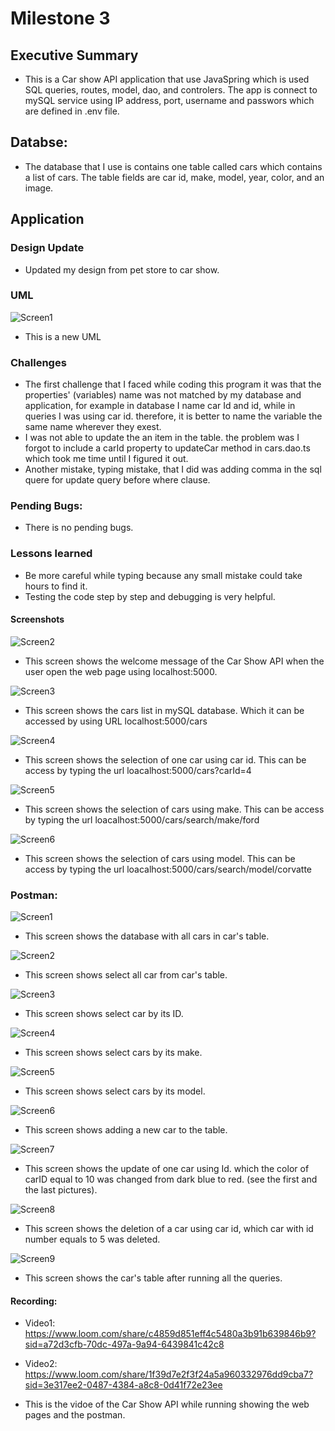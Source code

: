 # Milestone 3

## Executive Summary

- This is a Car show API application that use JavaSpring which is used SQL queries, routes, model, dao, and controlers. The app is connect to mySQL service using IP address, port, username and passwors which are defined in .env file. 

## Databse:
- The database that I use is contains one table called cars which contains a list of cars. The table fields are car id, make, model, year, color, and an image.

## Application 

### Design Update
- Updated my design from pet store to car show.

### UML
![Screen1](/milestones/milestone3/milestone3Images/uml.png)
- This is a new UML

### Challenges
- The first challenge that I faced while coding this program it was that the properties' (variables) name was not matched by my database and application, for example in database I name car Id and id, while in queries I was using car id. therefore, it is better to name the variable the same name wherever they exest.
- I was not able to update the an item in the table. the problem was I forgot to include a carId property to updateCar method in cars.dao.ts which took me time until I figured it out.
- Another mistake, typing mistake, that I did was adding comma in the sql quere for update query before where clause.

### Pending Bugs:
- There is no pending bugs.

### Lessons learned 
- Be more careful while typing because any small mistake could take hours to find it.
- Testing the code step by step and debugging is very helpful.

#### Screenshots

![Screen2](../milestone3/milestone3Images/1.png)

- This screen shows the welcome message of the Car Show API when the user open the web page using localhost:5000.

![Screen3](/milestones/milestone3/milestone3Images/2.png)

- This screen shows the cars list in mySQL database. Which it can be accessed by using URL localhost:5000/cars 

![Screen4](/milestones/milestone3/milestone3Images/3.png)
- This screen shows the selection of one car using car id. This can be access by typing the url loacalhost:5000/cars?carId=4

![Screen5](/milestones/milestone3/milestone3Images/4.png)
- This screen shows the selection of cars using make. This can be access by typing the url loacalhost:5000/cars/search/make/ford

![Screen6](/milestones/milestone3/milestone3Images/5.png)
- This screen shows the selection of cars using model. This can be access by typing the url loacalhost:5000/cars/search/model/corvatte

### Postman:
![Screen1](../milestone3/milestone3Images/beforeAdd.png)
- This screen shows the database with all cars in car's table.

![Screen2](../milestone3/milestone3Images/carList.png)
- This screen shows select all car from car's table.

![Screen3](../milestone3/milestone3Images/carById.png)
- This screen shows select car by its ID.

![Screen4](../milestone3/milestone3Images/carByMake.png)
- This screen shows select cars by its make.

![Screen5](../milestone3/milestone3Images/carByModel.png)
- This screen shows select cars by its model.

![Screen6](../milestone3/milestone3Images/addCar.png)
- This screen shows adding a new car to the table.

![Screen7](../milestone3/milestone3Images/carUpdate.png)
- This screen shows the update of one car using Id. which the color of carID equal to 10 was changed from dark blue to red. (see the first and the last pictures).

![Screen8](../milestone3/milestone3Images/carDelete.png)
- This screen shows the deletion of a car using car id, which car with id number equals to 5 was deleted.

![Screen9](../milestone3/milestone3Images/after.png)
- This screen shows the car's table after running all the queries.

#### Recording:

- Video1: https://www.loom.com/share/c4859d851eff4c5480a3b91b639846b9?sid=a72d3cfb-70dc-497a-9a94-6439841c42c8

- Video2: https://www.loom.com/share/1f39d7e2f3f24a5a960332976dd9cba7?sid=3e317ee2-0487-4384-a8c8-0d41f72e23ee 

- This is the vidoe of the Car Show API while running showing the web pages and the postman.

